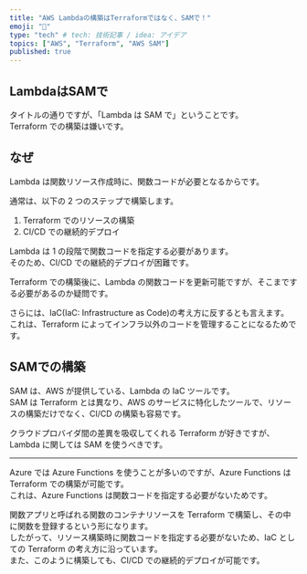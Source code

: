 ```yaml
---
title: "AWS Lambdaの構築はTerraformではなく、SAMで！"
emoji: "🕌"
type: "tech" # tech: 技術記事 / idea: アイデア
topics: ["AWS", "Terraform", "AWS SAM"]
published: true
---
```


## LambdaはSAMで

タイトルの通りですが、「Lambda は SAM で」ということです。  
Terraform での構築は嫌いです。  

## なぜ

Lambda は関数リソース作成時に、関数コードが必要となるからです。  

通常は、以下の 2 つのステップで構築します。  

1. Terraform でのリソースの構築
2. CI/CD での継続的デプロイ

Lambda は 1 の段階で関数コードを指定する必要があります。  
そのため、CI/CD での継続的デプロイが困難です。  

Terraform での構築後に、Lambda の関数コードを更新可能ですが、そこまでする必要があるのか疑問です。  

さらには、IaC(IaC: Infrastructure as Code)の考え方に反するとも言えます。  
これは、Terraform によってインフラ以外のコードを管理することになるためです。  

## SAMでの構築

SAM は、AWS が提供している、Lambda の IaC ツールです。  
SAM は Terraform とは異なり、AWS のサービスに特化したツールで、リソースの構築だけでなく、CI/CD の構築も容易です。  

クラウドプロバイダ間の差異を吸収してくれる Terraform が好きですが、Lambda に関しては SAM を使うべきです。  

---

Azure では Azure Functions を使うことが多いのですが、Azure Functions は Terraform での構築が可能です。  
これは、Azure Functions は関数コードを指定する必要がないためです。  

関数アプリと呼ばれる関数のコンテナリソースを Terraform で構築し、その中に関数を登録するという形になります。  
したがって、リソース構築時に関数コードを指定する必要がないため、IaC としての Terraform の考え方に沿っています。  
また、このように構築しても、CI/CD での継続的デプロイが可能です。  
